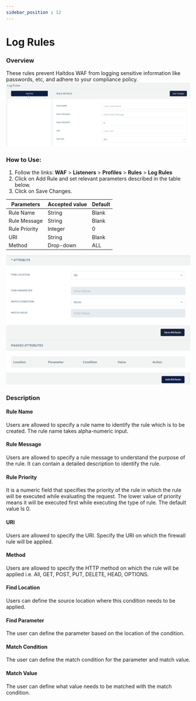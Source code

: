```yaml
---
sidebar_position : 12
---
```

# Log Rules
   
### Overview
   
These rules prevent Haltdos WAF from logging sensitive information like passwords, etc, and adhere to your compliance policy. 
![Log Rules](/img/waf/v6/docs/log_rules.png)
   
### How to Use:
1. Follow the links: **WAF** > **Listeners** >  **Profiles** > **Rules** > **Log Rules**
2. Click on Add Rule and set relevant parameters described in the table below.
3. Click on Save Changes.
   
| Parameters    | Accepted value |  Default |
|---------------|----------------|----------|
| Rule Name     | String         | Blank    |
| Rule Message  | String         | Blank    |
| Rule Priority | Integer        | 0        |
| URI           | String         | Blank    |
| Method        | Drop-down      | ALL      |
   

![Log Rules](/img/waf/v6/docs/log_rules2.png)
   
### Description

#### Rule Name
Users are allowed to specify a rule name to identify the rule which is to be created. The rule name takes alpha-numeric input.

#### Rule Message
Users are allowed to specify a rule message to understand the purpose of the rule. It can contain a detailed description to identify the rule.

#### Rule Priority
It is a numeric field that specifies the priority of the rule in which the rule will be executed while evaluating the request. The lower value of priority means it will be executed first while executing the type of rule. The default value Is 0. 

#### URI
Users are allowed to specify the URI. Specify the URI on which the firewall rule will be applied.

#### Method
Users are allowed to specify the HTTP method on which the rule will be applied i.e. All, GET, POST, PUT, DELETE, HEAD, OPTIONS.

#### Find Location
Users can define the source location where this condition needs to be applied.

#### Find Parameter
The user can define the parameter based on the location of the condition.

#### Match Condition
The user can define the match condition for the parameter and match value.

#### Match Value
The user can define what value needs to be matched with the match condition.




